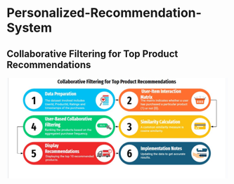 # Personalized-Recommendation-System
## Collaborative Filtering for Top Product Recommendations
![alt text](https://github.com/atulsingh30/Personalized-Recommendation-System/blob/main/image.jpg?raw=true)

